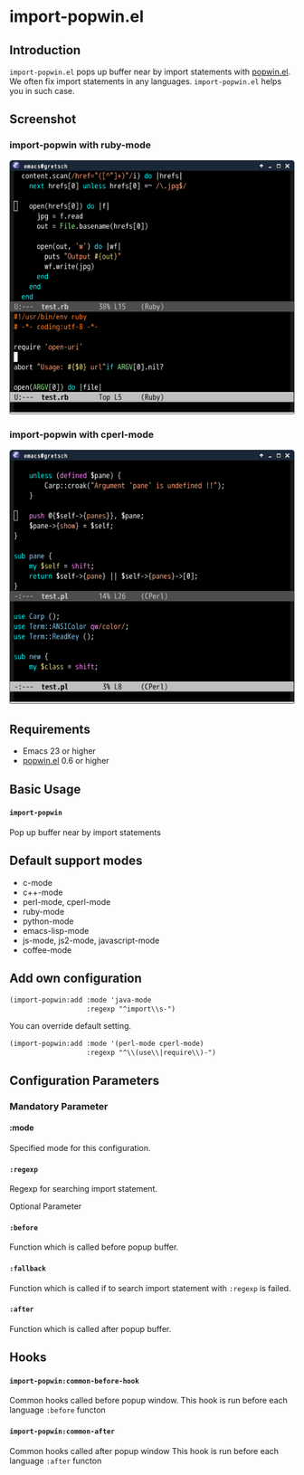 # import-popwin.el

## Introduction
`import-popwin.el` pops up buffer near by import statements with [popwin.el](https://github.com/m2ym/popwin-el).
We often fix import statements in any languages. `import-popwin.el` helps you in such case.


## Screenshot

### import-popwin with ruby-mode
![import-popwin-ruby](image/import-popwin-ruby.png)

### import-popwin with cperl-mode
![import-popwin-perl](image/import-popwin-perl.png)


## Requirements

* Emacs 23 or higher
* [popwin.el](https://github.com/m2ym/popwin-el) 0.6 or higher


## Basic Usage

#### `import-popwin`

Pop up buffer near by import statements


## Default support modes

* c-mode
* c++-mode
* perl-mode, cperl-mode
* ruby-mode
* python-mode
* emacs-lisp-mode
* js-mode, js2-mode, javascript-mode
* coffee-mode


## Add own configuration

```elisp
(import-popwin:add :mode 'java-mode
                   :regexp "^import\\s-")
```

You can override default setting.

```elisp
(import-popwin:add :mode '(perl-mode cperl-mode)
                   :regexp "^\\(use\\|require\\)-")
```

## Configuration Parameters

### Mandatory Parameter

#### :mode

Specified mode for this configuration.

#### `:regexp`

Regexp for searching import statement.

Optional Parameter

#### `:before`

Function which is called before popup buffer.

#### `:fallback`

Function which is called if to search import statement with `:regexp` is failed.

#### `:after`

Function which is called after popup buffer.


## Hooks

#### `import-popwin:common-before-hook`

Common hooks called before popup window.
This hook is run before each language `:before` functon

#### `import-popwin:common-after`

Common hooks called after popup window
This hook is run before each language `:after` functon
